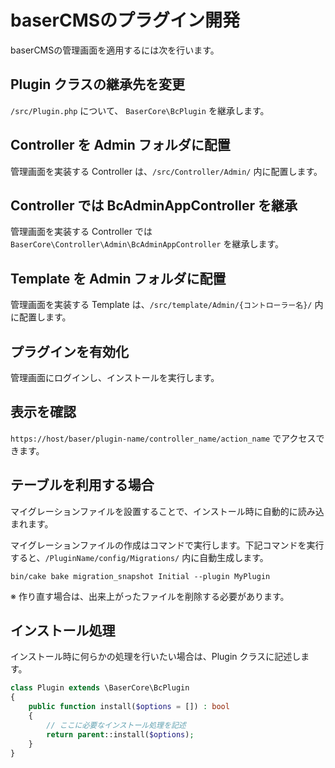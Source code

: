 # baserCMSのプラグイン開発

baserCMSの管理画面を適用するには次を行います。

## Plugin クラスの継承先を変更

`/src/Plugin.php` について、 `BaserCore\BcPlugin` を継承します。

## Controller を Admin フォルダに配置

管理画面を実装する Controller は、`/src/Controller/Admin/`  内に配置します。

## Controller では BcAdminAppController を継承

管理画面を実装する Controller では `BaserCore\Controller\Admin\BcAdminAppController` を継承します。

## Template を Admin フォルダに配置

管理画面を実装する Template は、`/src/template/Admin/{コントローラー名}/` 内に配置します。

## プラグインを有効化

管理画面にログインし、インストールを実行します。

## 表示を確認

`https://host/baser/plugin-name/controller_name/action_name` でアクセスできます。

## テーブルを利用する場合

マイグレーションファイルを設置することで、インストール時に自動的に読み込まれます。

マイグレーションファイルの作成はコマンドで実行します。下記コマンドを実行すると、`/PluginName/config/Migrations/` 内に自動生成します。
```
bin/cake bake migration_snapshot Initial --plugin MyPlugin
```

※ 作り直す場合は、出来上がったファイルを削除する必要があります。

## インストール処理

インストール時に何らかの処理を行いたい場合は、Plugin クラスに記述します。

```php
class Plugin extends \BaserCore\BcPlugin
{
    public function install($options = []) : bool
    {
        // ここに必要なインストール処理を記述
        return parent::install($options);
    }
}
```

